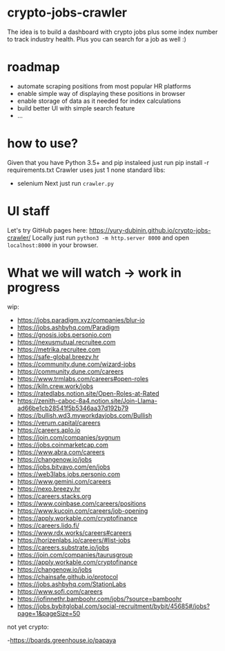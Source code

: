 # crypto-jobs-crawler
The idea is to build a dashboard with crypto jobs plus some index number to track industry health. Plus you can search for a job as well :)

# roadmap
- automate scraping positions from most popular HR platforms
- enable simple way of displaying these positions in browser
- enable storage of data as it needed for index calculations
- build better UI with simple search feature
- ...

# how to use?
Given that you have Python 3.5+ and pip instaleed just run pip install -r requirements.txt
Crawler uses just 1 none standard libs:
- selenium 
Next just run `crawler.py`

# UI staff
Let's try GitHub pages here: https://yury-dubinin.github.io/crypto-jobs-crawler/
Locally just run `python3 -m http.server 8000` and open `localhost:8000` in your browser.

# What we will watch -> work in progress

wip:
- https://jobs.paradigm.xyz/companies/blur-io
- https://jobs.ashbyhq.com/Paradigm
- https://gnosis.jobs.personio.com
- https://nexusmutual.recruitee.com
- https://metrika.recruitee.com
- https://safe-global.breezy.hr
- https://community.dune.com/wizard-jobs
- https://community.dune.com/careers
- https://www.trmlabs.com/careers#open-roles
- https://kiln.crew.work/jobs
- https://ratedlabs.notion.site/Open-Roles-at-Rated
- https://zenith-caboc-8a4.notion.site/Join-Llama-ad66be1cb28541f5b5346aa37d192b79
- https://bullish.wd3.myworkdayjobs.com/Bullish
- https://verum.capital/careers
- https://careers.aplo.io
- https://join.com/companies/sygnum
- https://jobs.coinmarketcap.com
- https://www.abra.com/careers
- https://changenow.io/jobs
- https://jobs.bitvavo.com/en/jobs
- https://web3labs.jobs.personio.com
- https://www.gemini.com/careers
- https://nexo.breezy.hr
- https://careers.stacks.org
- https://www.coinbase.com/careers/positions
- https://www.kucoin.com/careers/job-opening
- https://apply.workable.com/cryptofinance
- https://careers.lido.fi/
- https://www.rdx.works/careers#careers
- https://horizenlabs.io/careers/#list-jobs
- https://careers.substrate.io/jobs
- https://join.com/companies/taurusgroup
- https://apply.workable.com/cryptofinance
- https://changenow.io/jobs
- https://chainsafe.github.io/protocol
- https://jobs.ashbyhq.com/StationLabs
- https://www.sofi.com/careers
- https://iofinnethr.bamboohr.com/jobs/?source=bamboohr
- https://jobs.bybitglobal.com/social-recruitment/bybit/45685#/jobs?page=1&pageSize=50

not yet crypto:

-https://boards.greenhouse.io/papaya
